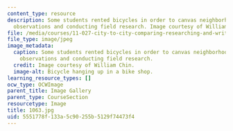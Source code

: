 ```yaml
---
content_type: resource
description: Some students rented bicycles in order to canvas neighborhoods, making
  observations and conducting field research. Image courtesy of William Chin.
file: /media/courses/11-027-city-to-city-comparing-researching-and-writing-about-cities-new-orleans-spring-2011/5551778f133a5c90255b5129f74473f4_1063.jpg
file_type: image/jpeg
image_metadata:
  caption: Some students rented bicycles in order to canvas neighborhoods, making
    observations and conducting field research.
  credit: Image courtesy of William Chin.
  image-alt: Bicycle hanging up in a bike shop.
learning_resource_types: []
ocw_type: OCWImage
parent_title: Image Gallery
parent_type: CourseSection
resourcetype: Image
title: 1063.jpg
uid: 5551778f-133a-5c90-255b-5129f74473f4
---
```

